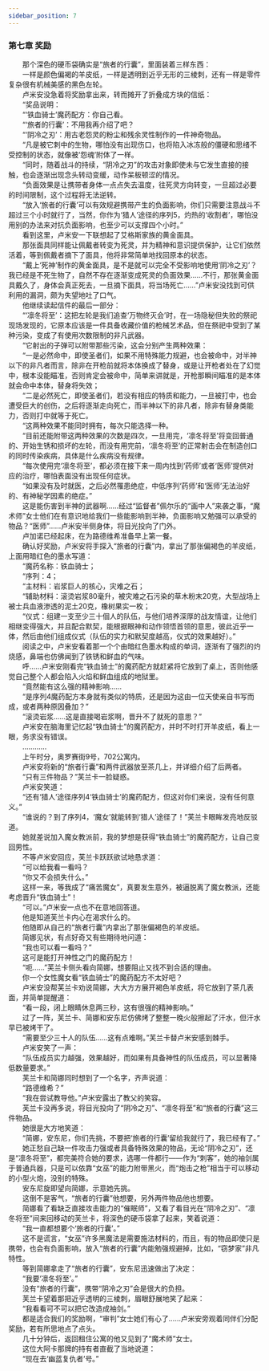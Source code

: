 ```yaml
---
sidebar_position: 7
---
```

### 第七章  奖励  


　　那个深色的硬币袋确实是“旅者的行囊”，里面装着三样东西：  
　　一样是颜色偏褐的羊皮纸，一样是透明到近乎无形的三棱刺，还有一样是零件复杂很有机械美感的黑色左轮。  
　　卢米安没急着将奖励拿出来，转而摊开了折叠成方块的信纸：  
　　“奖品说明：  
　　“‘铁血骑士’魔药配方：你自己看。  
　　“‘旅者的行囊’：不用我再介绍了吧？  
　　“‘阴冷之刃’：用古老怨灵的粉尘和残余灵性制作的一件神奇物品。  
　　“凡是被它刺中的生物，哪怕没有出现伤口，也将陷入冰冻般的僵硬和思绪不受控制的状态，就像被‘怨魂’附体了一样。  
　　“同时，随着战斗的持续，“阴冷之刃”的攻击对象即使未与它发生直接的接触，也会逐渐出现念头转动变缓，动作呆板顿涩的情况。  
　　“负面效果是让携带者身体一点点失去温度，往死灵方向转变，一旦超过必要的时间限制，这个过程将无法逆转。  
　　“放入‘旅者的行囊’可以有效规避携带产生的负面影响，你们只需要注意战斗不超过三个小时就行了，当然，你作为‘猎人’途径的序列5，灼热的‘收割者’，哪怕没用别的办法来对抗负面影响，也至少可以支撑四个小时。”  
　　看到这里，卢米安一下联想起了艾格斯家族的黄金面具。  
　　那张面具同样能让佩戴者转变为死灵，并为精神和意识提供保护，让它们依然活着，等到佩戴者摘下了面具，他将非常简单地找回原本的状态。  
　　“戴上‘死神’制作的黄金面具，是不是就可以完全不受影响地使用‘阴冷之刃’？我已经是不死生物了，自然不存在逐渐变成死灵的负面效果……不行，那张黄金面具戴久了，身体会真正死去，一旦摘下面具，将当场死亡……”卢米安没找到可供利用的漏洞，颇为失望地吐了口气。  
　　他继续读起信件的最后一部分：  
　　“‘凛冬将至’：这把左轮是我们追查‘万物终灭会’时，在一场隐秘但失败的祭祀现场发现的，它原本应该是一件具备收藏价值的枪械艺术品，但在祭祀中受到了某种污染，变成了有使用次数限制的非凡武器。  
　　“它射出的子弹可以附带那些污染，这会分别产生两种效果：  
　　“一是必然命中，即使圣者们，如果不用特殊能力规避，也会被命中，对半神以下的非凡者而言，除非在开枪前就将本体换成了替身，或是让开枪者处在了幻觉中，根本没能瞄准，否则肯定会被命中，简单来讲就是，开枪那瞬间瞄准的是本体就会命中本体，替身将失效；  
　　“二是必然死亡，即使圣者们，若没有相应的特质和能力，一旦被打中，也会遭受巨大的创伤，之后将逐渐走向死亡，而半神以下的非凡者，除非有替身类能力，否则打中就等于死亡。  
　　“这两种效果不能同时拥有，每次只能选择一种。  
　　“目前还能附带这两种效果的次数是四次，一旦用完，‘凛冬将至’将变回普通的、开始生锈和损坏的左轮，而没有用完前，‘凛冬将至’的正常射击会在制造创口的同时传染疾病，具体是什么疾病没有规律。  
　　“每次使用完‘凛冬将至’，都必须在接下来一周内找到‘药师’或者‘医师’提供对应的治疗，哪怕表面没有出现任何症状。  
　　“如果没有及时就医，之后必然罹患绝症，中低序列‘药师’和‘医师’无法治好的、有神秘学因素的绝症。”  
　　这是能伤害到半神的武器啊……经过“监督者”佩尔乐的“画中人”来袭之事，“魔术师”女士他们在有意识地给我们一些能影响到半神，负面影响又勉强可以承受的物品？“医师”……卢米安半侧身体，将目光投向了门外。  
　　卢加诺已经起床，在为路德维希准备早上第一餐。  
　　确认好奖励，卢米安将手探入“旅者的行囊”内，拿出了那张偏褐色的羊皮纸，上面用暗红色的墨水写道：  
　　“魔药名称：铁血骑士；  
　　“序列：4；  
　　“主材料：岩浆巨人的核心，灾难之石；  
　　“辅助材料：滚烫岩浆80毫升，被灾难之石污染的草木粉末20克，大型战场上被士兵血液渗透的泥土20克，橡树果实一枚；  
　　“仪式：组建一支至少三十個人的队伍，与他们培养深厚的战友情谊，让他们相继变得强大，并且配合默契，能根据眼神和动作领悟首领的意思，彼此近乎一体，然后由他们组成仪式（队伍的实力和默契度越高，仪式的效果越好）。”  
　　阅读之中，卢米安看着那一个个由暗红色墨水构成的单词，逐渐有了强烈的灼烧感，鼻端也仿佛闻到了铁锈和鲜血的气味。  
　　呼……卢米安刚看完“铁血骑士”的魔药配方就赶紧将它放到了桌上，否则他感觉自己整个人都会陷入火焰和鲜血组成的地狱里。  
　　“竟然能有这么强的精神影响……  
　　“是序列4魔药配方本身就有类似的特质，还是因为这由一位天使亲自书写而成，或者两种原因叠加？”  
　　“滚烫岩浆……这是直接喝岩浆啊，晋升不了就死的意思？”  
　　卢米安在脑海里记忆起“铁血骑士”的魔药配方，并时不时打开羊皮纸，看上一眼，务求没有错误。  
　　…………  
　　上午时分，奥罗赛街9号，702公寓内。  
　　卢米安将新的“旅者行囊”和两件武器放至茶几上，并详细介绍了后两者。  
　　“只有三件物品？”芙兰卡一脸疑惑。  
　　卢米安笑道：  
　　“还有‘猎人’途径序列4‘铁血骑士’的魔药配方，但这对你们来说，没有任何意义。”  
　　“谁说的？到了序列4，‘魔女’就能转到‘猎人’途径了！”芙兰卡眼眸发亮地反驳道。  
　　她就差说加入魔女教派前，我的梦想是获得“铁血骑士”的魔药配方，让自己变回男性。  
　　不等卢米安回应，芙兰卡跃跃欲试地恳求道：  
　　“可以给我看一看吗？  
　　“你又不会损失什么。”  
　　这样一来，等我成了“痛苦魔女”，真要发生意外，被逼脱离了魔女教派，还能考虑晋升“铁血骑士”！  
　　“可以。”卢米安一点也不在意地回答道。  
　　他是知道芙兰卡内心在渴求什么的。  
　　他随即从自己的“旅者行囊”内拿出了那张偏褐色的羊皮纸。  
　　简娜见状，有点好奇又有些期待地问道：  
　　“我也可以看一看吗？”  
　　这可是能打开神性之门的魔药配方！  
　　“呃……”芙兰卡侧头看向简娜，想要阻止又找不到合适的理由。  
　　你一个女性魔女看“铁血骑士”的魔药配方不太好吧？  
　　卢米安没帮芙兰卡劝说简娜，大大方方展开褐色羊皮纸，将它放到了茶几表面，并简单提醒道：  
　　“看一段，闭上眼睛休息两三秒，这有很强的精神影响。”  
　　过了一阵，芙兰卡、简娜和安东尼仿佛烤了整整一晚火般擦起了汗水，但汗水早已被烤干了。  
　　“需要至少三十人的队伍……这有点难啊。”芙兰卡替卢米安感到棘手。  
　　卢米安笑了一声：  
　　“队伍成员实力越强，效果越好，而如果有具备神性的队伍成员，可以显著降低数量要求。”  
　　芙兰卡和简娜同时想到了一个名字，齐声说道：  
　　“路德维希？”  
　　“我在尝试教导他。”卢米安露出了教父的笑容。  
　　芙兰卡没再多说，将目光投向了“阴冷之刃”、“凛冬将至”和“旅者的行囊”这三件物品。  
　　她很是大方地笑道：  
　　“简娜，安东尼，你们先挑，不要把‘旅者的行囊’留给我就行了，我已经有了。”  
　　她正愁自己缺一件攻击力强或者具备特殊效果的物品，无论“阴冷之刃”，还是“凛冬将至”，都完美符合她的要求，选哪一件都行——作为“刺客”，她的袖剑属于普通兵器，只是可以依靠“女巫”的能力附带黑火，而“炮击之枪”相当于可以移动的小型火炮，没别的特殊。  
　　安东尼旋即望向简娜，示意她先挑。  
　　这倒不是客气，“旅者的行囊”他想要，另外两件物品他也想要。  
　　简娜看了看缺乏直接攻击能力的“催眠师”，又看了看目光在“阴冷之刃”、“凛冬将至”间来回移动的芙兰卡，将深色的硬币袋拿了起来，笑着说道：  
　　“我一直都想要个‘旅者的行囊’。”  
　　这不是谎言，“女巫”许多黑魔法是需要施法材料的，而且，有的物品即使只是携带，也会有负面影响，放入“旅者的行囊”内能勉强规避掉，比如，“窃梦家”非凡特性。  
　　等到简娜拿走了“旅者的行囊”，安东尼迅速做出了决定：  
　　“我要‘凛冬将至’。”  
　　没有“旅者的行囊”，携带“阴冷之刃”会是很大的负担。  
　　芙兰卡望着那把近乎透明的三棱刺，眉眼舒展地笑了起来：  
　　“我看看可不可以把它改造成袖剑。”  
　　都是适合我们的奖励啊，“审判”女士她们有心了……卢米安旁观着同伴们分配奖励，若有所思地点了点头。  
　　几十分钟后，返回租住公寓的他又见到了“魔术师”女士。  
　　这位大阿卡那牌的持有者直截了当地说道：  
　　“现在去‘幽蓝复仇者’号。”  
